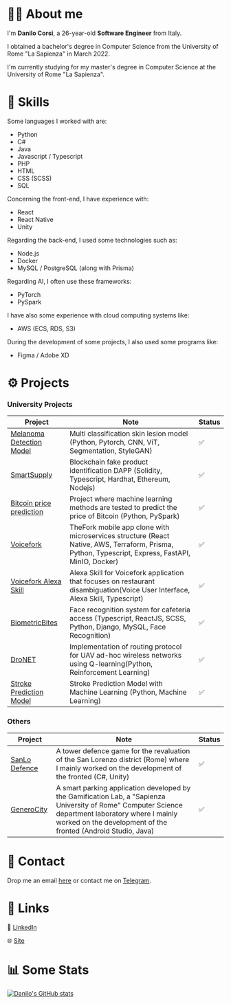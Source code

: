 # :raising_hand_man: About me
I'm <strong>Danilo Corsi</strong>, a 26-year-old <strong>Software Engineer</strong> from Italy.

I obtained a bachelor's degree in Computer Science from the University of Rome "La Sapienza" in March 2022.

I'm currently studying for my master's degree in Computer Science at the University of Rome "La Sapienza".


# :muscle: Skills
Some languages I worked with are:

- Python
- C#
- Java
- Javascript / Typescript
- PHP
- HTML
- CSS (SCSS)
- SQL

Concerning the front-end, I have experience with:

- React
- React Native
- Unity

Regarding the back-end, I used some technologies such as:

- Node.js
- Docker
- MySQL / PostgreSQL (along with Prisma)

Regarding AI, I often use these frameworks:
- PyTorch
- PySpark

I have also some experience with cloud computing systems like:

- AWS (ECS, RDS, S3)

During the development of some projects, I also used some programs like:

- Figma / Adobe XD

# :gear: Projects
### University Projects
| Project                                                                                           | Note                                                                                                                                                    |  Status                |
| ------------------------------------------------------------------------------------------------- | ------------------------------------------------------------------------------------------------------------------------------------------------------- | ---------------------- |
| [Melanoma Detection Model](https://github.com/CorsiDanilo/skin-lesion-classification)                     | Multi classification skin lesion model (Python, Pytorch, CNN, ViT, Segmentation, StyleGAN)                                                                                                | ✅               |
| [SmartSupply](https://github.com/CorsiDanilo/smartsupply)           | Blockchain fake product identification DAPP (Solidity, Typescript, Hardhat, Ethereum, Nodejs)                                                                                                  | ✅               |
| [Bitcoin price prediction](https://github.com/CorsiDanilo/bitcoin-price-prediction-with-pyspark)  | Project where machine learning methods are tested to predict the price of Bitcoin (Python, PySpark)                                            | ✅               |
| [Voicefork](https://github.com/CorsiDanilo/voicefork)                                             | TheFork mobile app clone with microservices structure (React Native, AWS, Terraform, Prisma, Python, Typescript, Express, FastAPI, MinIO, Docker)       | ✅               |
| [Voicefork Alexa Skill](https://github.com/CorsiDanilo/voicefork-alexa-skill)                     | Alexa Skill for Voicefork application that focuses on restaurant disambiguation(Voice User Interface, Alexa Skill, Typescript)                          | ✅               |
| [BiometricBites](https://github.com/CorsiDanilo/BiometricBites)                                   | Face recognition system for cafeteria access (Typescript, ReactJS, SCSS, Python, Django, MySQL, Face Recognition)                                       | ✅               |
| [DroNET](https://github.com/CorsiDanilo/autonomous-networking)                                    | Implementation of routing protocol for UAV ad-hoc wireless networks using Q-learning(Python, Reinforcement Learning)                                    | ✅               |
| [Stroke Prediction Model](https://github.com/CorsiDanilo/fundamentals-of-data-science)            | Stroke Prediction Model with Machine Learning (Python, Machine Learning)                                                                                | ✅               |

### Others
| Project                                      | Note                                                                                                                                                                                                                  |  Status                |
| -------------------------------------------- | --------------------------------------------------------------------------------------------------------------------------------------------------------------------------------------------------------------------- | ---------------------- |
| [SanLo Defence](https://sanloproject.it/)    | A tower defence game for the revaluation of the San Lorenzo district (Rome) where I mainly worked on the development of the fronted (C#, Unity)                                                                       | ✅               |
| [GeneroCity](https://www.generocity.it/)     | A smart parking application developed by the Gamification Lab, a "Sapienza University of Rome" Computer Science department laboratory where I mainly worked on the development of the fronted (Android Studio, Java)  | ✅               |

# :handshake: Contact
Drop me an email <href>[here](mailto:danilo.corsi@outlook.it)</href> or contact me on <href>[Telegram](https://t.me/anomalyzedd)</href>.

# :link: Links
📃 <href>[LinkedIn](https://www.linkedin.com/in/danilocorsi97/)</href>

🌐 <href>[Site](https://linktr.ee/danilocorsi)</href>

# :bar_chart: Some Stats
[![Danilo's GitHub stats](https://github-readme-stats.vercel.app/api?username=CorsiDanilo)](https://github.com/anuraghazra/github-readme-stats)
